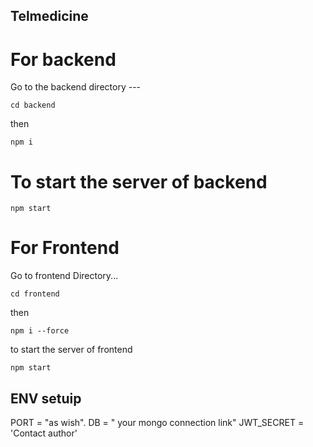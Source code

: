 ## Telmedicine

# For backend

Go to the backend directory ---
```
cd backend

```
then 

```
npm i

```

# To start the server of backend

```
npm start
```

# For Frontend

Go to frontend Directory...

```
cd frontend
```
then

```
npm i --force
```
to start the server of frontend

```
npm start
```

## ENV setuip

PORT = "as wish".
DB = " your mongo connection link"
JWT_SECRET = 'Contact author'


